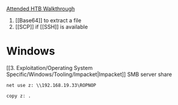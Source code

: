 

[Attended HTB Walkthrough](https://hackso.me/attended-htb-walkthrough/)


1. [[Base64]] to extract a file
2. [[SCP]] if [[SSH]] is available

# Windows 

[[3. Exploitation/Operating System Specific/Windows/Tooling/Impacket|Impacket]] SMB server share


```
net use z: \\192.168.19.33\ROPNOP

copy z: .
```


